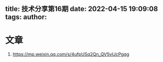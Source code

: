 title: 技术分享第16期
date: 2022-04-15 19:09:08
tags:
author:
---
# 文章

1. https://mp.weixin.qq.com/s/4ufpUSq2Qn_QV5vIJcPgqg